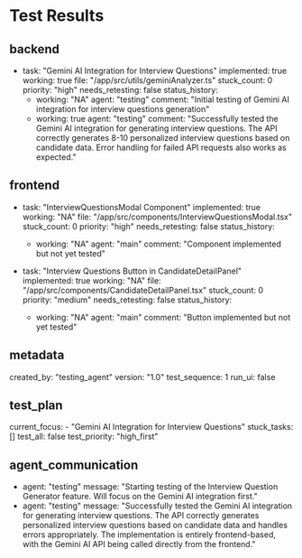 
# Test Results

## backend
  - task: "Gemini AI Integration for Interview Questions"
    implemented: true
    working: true
    file: "/app/src/utils/geminiAnalyzer.ts"
    stuck_count: 0
    priority: "high"
    needs_retesting: false
    status_history:
      - working: "NA"
        agent: "testing"
        comment: "Initial testing of Gemini AI integration for interview questions generation"
      - working: true
        agent: "testing"
        comment: "Successfully tested the Gemini AI integration for generating interview questions. The API correctly generates 8-10 personalized interview questions based on candidate data. Error handling for failed API requests also works as expected."

## frontend
  - task: "InterviewQuestionsModal Component"
    implemented: true
    working: "NA"
    file: "/app/src/components/InterviewQuestionsModal.tsx"
    stuck_count: 0
    priority: "high"
    needs_retesting: false
    status_history:
      - working: "NA"
        agent: "main"
        comment: "Component implemented but not yet tested"

  - task: "Interview Questions Button in CandidateDetailPanel"
    implemented: true
    working: "NA"
    file: "/app/src/components/CandidateDetailPanel.tsx"
    stuck_count: 0
    priority: "medium"
    needs_retesting: false
    status_history:
      - working: "NA"
        agent: "main"
        comment: "Button implemented but not yet tested"

## metadata
  created_by: "testing_agent"
  version: "1.0"
  test_sequence: 1
  run_ui: false

## test_plan
  current_focus:
    - "Gemini AI Integration for Interview Questions"
  stuck_tasks: []
  test_all: false
  test_priority: "high_first"

## agent_communication
  - agent: "testing"
    message: "Starting testing of the Interview Question Generator feature. Will focus on the Gemini AI integration first."
  - agent: "testing"
    message: "Successfully tested the Gemini AI integration for generating interview questions. The API correctly generates personalized interview questions based on candidate data and handles errors appropriately. The implementation is entirely frontend-based, with the Gemini AI API being called directly from the frontend."
